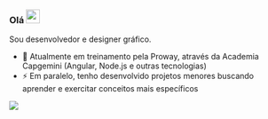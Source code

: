 ### Olá <img src="https://camo.githubusercontent.com/e8e7b06ecf583bc040eb60e44eb5b8e0ecc5421320a92929ce21522dbc34c891/68747470733a2f2f6d656469612e67697068792e636f6d2f6d656469612f6876524a434c467a6361737252346961377a2f67697068792e676966" width="25px" style="max-width:100%;">
Sou desenvolvedor e designer gráfico.
- 🌱 Atualmente em treinamento pela Proway, através da Academia Capgemini (Angular, Node.js e outras tecnologias)
- ⚡ Em paralelo, tenho desenvolvido projetos menores buscando aprender e exercitar conceitos mais específicos

[<img src="https://img.shields.io/badge/linkedin-%230077B5.svg?&style=for-the-badge&logo=linkedin&logoColor=white" />](https://www.linkedin.com/in/julianomc/)
